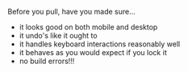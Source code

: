 Before you pull, have you made sure...
- it looks good on both mobile and desktop
- it undo's like it ought to
- it handles keyboard interactions reasonably well
- it behaves as you would expect if you lock it
- no build errors!!!
